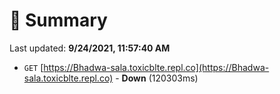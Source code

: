 # 📖 Summary
Last updated: **9/24/2021, 11:57:40 AM**

- `GET` [https://Bhadwa-sala.toxicblte.repl.co](https://Bhadwa-sala.toxicblte.repl.co) - **Down** (120303ms)
